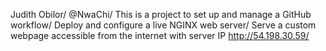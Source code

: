 Judith Obilor/
@NwaChi/
This is a project to set up and manage a GitHub workflow/
Deploy and configure a live NGINX web server/
Serve a custom webpage accessible from the internet with server IP http://54.198.30.59/
